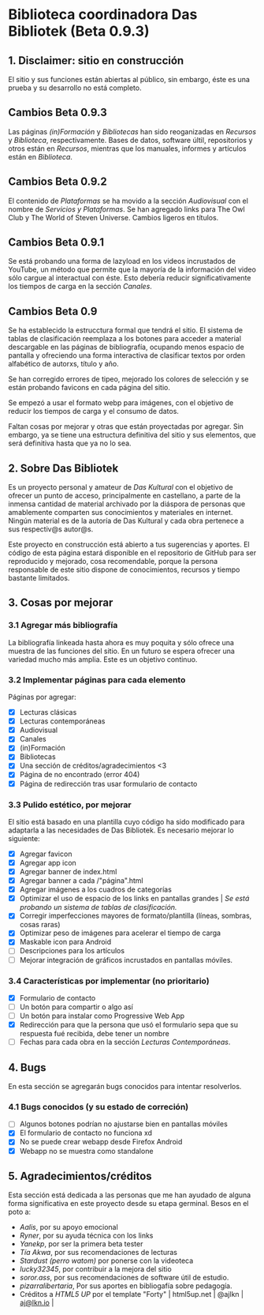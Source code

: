 # Biblioteca coordinadora Das Bibliotek (Beta 0.9.3)

## 1. Disclaimer: sitio en construcción

El sitio y sus funciones están abiertas al público, sin embargo, éste es una prueba y su desarrollo no está completo.

## Cambios Beta 0.9.3

Las páginas *(in)Formación* y *Bibliotecas* han sido reoganizadas en *Recursos* y *Biblioteca*, respectivamente. Bases de datos, software últil, repositorios y otros están en *Recursos*, mientras que los manuales, informes y artículos están en *Biblioteca*.

## Cambios Beta 0.9.2

El contenido de *Plataformas* se ha movido a la sección *Audiovisual* con el nombre de *Servicios y Plataformas*. Se han agregado links para The Owl Club y The World of Steven Universe. Cambios ligeros en títulos.

## Cambios Beta 0.9.1

Se está probando una forma de lazyload en los videos incrustados de YouTube, un método que permite que la mayoría de la información del video sólo cargue al interactual con éste. Esto debería reducir significativamente los tiempos de carga en la sección *Canales*.

## Cambios Beta 0.9

Se ha establecido la estrucctura formal que tendrá el sitio. El sistema de tablas de clasificación reemplaza a los botones para acceder a material descargable en las páginas de bibliografía, ocupando menos espacio de pantalla y ofreciendo una forma interactiva de clasificar textos por orden alfabético de autorxs, título y año.

Se han corregido errores de tipeo, mejorado los colores de selección y se están probando favicons en cada página del sitio.

Se empezó a usar el formato webp para imágenes, con el objetivo de reducir los tiempos de carga y el consumo de datos.

Faltan cosas por mejorar y otras que están proyectadas por agregar. Sin embargo, ya se tiene una estructura definitiva del sitio y sus elementos, que será definitiva hasta que ya no lo sea.

## 2. Sobre Das Bibliotek

Es un proyecto personal y amateur de *Das Kultural* con el objetivo de ofrecer un punto de acceso, principalmente en castellano, a parte de la inmensa cantidad de material archivado por la diáspora de personas que amablemente comparten sus conocimientos y materiales en internet. Ningún material es de la autoría de Das Kultural y cada obra pertenece a sus respectiv@s autor@s.

Este proyecto en construcción está abierto a tus sugerencias y aportes. El código de esta página estará disponible en el repositorio de GitHub para ser reproducido y mejorado, cosa recomendable, porque la persona responsable de este sitio dispone de conocimientos, recursos y tiempo bastante limitados.

## 3. Cosas por mejorar

### 3.1 Agregar más bibliografía

La bibliografía linkeada hasta ahora es muy poquita y sólo ofrece una muestra de las funciones del sitio. En un futuro se espera ofrecer una variedad mucho más amplia. Este es un objetivo continuo.

### 3.2 Implementar páginas para cada elemento

Páginas por agregar:

- [x] Lecturas clásicas
- [x] Lecturas contemporáneas
- [x] Audiovisual
- [x] Canales
- [x] (in)Formación
- [x] Bibliotecas
- [x] Una sección de créditos/agradecimientos <3
- [x] Página de no encontrado (error 404)
- [x] Página de redirección tras usar formulario de contacto

### 3.3 Pulido estético, por mejorar

El sitio está basado en una plantilla cuyo código ha sido modificado para adaptarla a las necesidades de Das Bibliotek. Es necesario mejorar lo siguiente:

- [X] Agregar favicon
- [X] Agregar app icon
- [x] Agregar banner de index.html
- [X] Agregar banner a cada /"página".html
- [X] Agregar imágenes a los cuadros de categorías
- [x] Optimizar el uso de espacio de los links en pantallas grandes | *Se está probando un sistema de tablas de clasificación.*
- [x] Corregir imperfecciones mayores de formato/plantilla (líneas, sombras, cosas raras)
- [x] Optimizar peso de imágenes para acelerar el tiempo de carga
- [x] Maskable icon para Android
- [ ] Descripciones para los artículos
- [ ] Mejorar integración de gráficos incrustados en pantallas móviles.

### 3.4 Características por implementar (no prioritario)

- [X] Formulario de contacto
- [ ] Un botón para compartir o algo así
- [ ] Un botón para instalar como Progressive Web App
- [X] Redirección para que la persona que usó el formulario sepa que su respuesta fué recibida, debe tener un nombre
- [ ] Fechas para cada obra en la sección *Lecturas Contemporáneas*.

## 4. Bugs

En esta sección se agregarán bugs conocidos para intentar resolverlos.

### 4.1 Bugs conocidos (y su estado de correción)

- [ ] Algunos botones podrían no ajustarse bien en pantallas móviles
- [x] El formulario de contacto no funciona xd
- [x] No se puede crear webapp desde Firefox Android
- [x] Webapp no se muestra como standalone

## 5. Agradecimientos/créditos

Esta sección está dedicada a las personas que me han ayudado de alguna forma significativa en este proyecto desde su etapa germinal. Besos en el poto a:

- _Aalis_, por su apoyo emocional
- _Ryner_, por su ayuda técnica con los links
- _Yanekp_, por ser la primera beta tester
- _Tía Akwa_, por sus recomendaciones de lecturas
- _Stardust (perro watom)_ por ponerse con la videoteca
- _lucky32345_, por contribuir a la mejora del sitio
- _soror.ass_, por sus recomendaciones de software útil de estudio.
- _pizarralibertaria_, Por sus aportes en bibliogafía sobre pedagogía.
- Créditos a _HTML5 UP_ por el template "Forty" | html5up.net | @ajlkn | aj@lkn.io |
